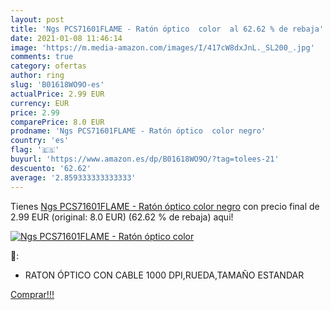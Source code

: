 ```yaml
---
layout: post
title: 'Ngs PCS71601FLAME - Ratón óptico  color  al 62.62 % de rebaja'
date: 2021-01-08 11:46:14
image: 'https://m.media-amazon.com/images/I/417cW8dxJnL._SL200_.jpg'
comments: true
category: ofertas
author: ring
slug: 'B01618WO9O-es'
actualPrice: 2.99 EUR
currency: EUR
price: 2.99
comparePrice: 8.0 EUR
prodname: 'Ngs PCS71601FLAME - Ratón óptico  color negro'
country: 'es'
flag: '🇪🇸'
buyurl: 'https://www.amazon.es/dp/B01618WO9O/?tag=tolees-21'
descuento: '62.62'
average: '2.859333333333333'
---
```


Tienes [Ngs PCS71601FLAME - Ratón óptico  color negro](https://www.amazon.es/dp/B01618WO9O/?tag=tolees-21) con precio final de  2.99 EUR (original: 8.0 EUR) (62.62 %  de rebaja) aqui!

[![Ngs PCS71601FLAME - Ratón óptico  color ](https://m.media-amazon.com/images/I/417cW8dxJnL._SL200_.jpg)](https://www.amazon.es/dp/B01618WO9O/?tag=tolees-21)

🔎:

- RATON ÓPTICO CON CABLE 1000 DPI,RUEDA,TAMAÑO ESTANDAR

[Comprar!!!](https://www.amazon.es/dp/B01618WO9O/?tag=tolees-21)
